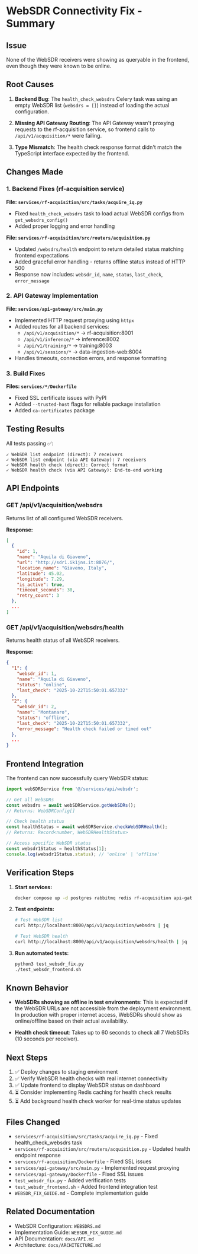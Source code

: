 # WebSDR Connectivity Fix - Summary

## Issue
None of the WebSDR receivers were showing as queryable in the frontend, even though they were known to be online.

## Root Causes

1. **Backend Bug**: The `health_check_websdrs` Celery task was using an empty WebSDR list (`websdrs = []`) instead of loading the actual configuration.

2. **Missing API Gateway Routing**: The API Gateway wasn't proxying requests to the rf-acquisition service, so frontend calls to `/api/v1/acquisition/*` were failing.

3. **Type Mismatch**: The health check response format didn't match the TypeScript interface expected by the frontend.

## Changes Made

### 1. Backend Fixes (rf-acquisition service)

**File: `services/rf-acquisition/src/tasks/acquire_iq.py`**
- Fixed `health_check_websdrs` task to load actual WebSDR configs from `get_websdrs_config()`
- Added proper logging and error handling

**File: `services/rf-acquisition/src/routers/acquisition.py`**
- Updated `/websdrs/health` endpoint to return detailed status matching frontend expectations
- Added graceful error handling - returns offline status instead of HTTP 500
- Response now includes: `websdr_id`, `name`, `status`, `last_check`, `error_message`

### 2. API Gateway Implementation

**File: `services/api-gateway/src/main.py`**
- Implemented HTTP request proxying using `httpx`
- Added routes for all backend services:
  - `/api/v1/acquisition/*` → rf-acquisition:8001
  - `/api/v1/inference/*` → inference:8002
  - `/api/v1/training/*` → training:8003
  - `/api/v1/sessions/*` → data-ingestion-web:8004
- Handles timeouts, connection errors, and response formatting

### 3. Build Fixes

**Files: `services/*/Dockerfile`**
- Fixed SSL certificate issues with PyPI
- Added `--trusted-host` flags for reliable package installation
- Added `ca-certificates` package

## Testing Results

All tests passing ✅:

```
✓ WebSDR list endpoint (direct): 7 receivers
✓ WebSDR list endpoint (via API Gateway): 7 receivers  
✓ WebSDR health check (direct): Correct format
✓ WebSDR health check (via API Gateway): End-to-end working
```

## API Endpoints

### GET /api/v1/acquisition/websdrs
Returns list of all configured WebSDR receivers.

**Response:**
```json
[
  {
    "id": 1,
    "name": "Aquila di Giaveno",
    "url": "http://sdr1.ik1jns.it:8076/",
    "location_name": "Giaveno, Italy",
    "latitude": 45.02,
    "longitude": 7.29,
    "is_active": true,
    "timeout_seconds": 30,
    "retry_count": 3
  },
  ...
]
```

### GET /api/v1/acquisition/websdrs/health
Returns health status of all WebSDR receivers.

**Response:**
```json
{
  "1": {
    "websdr_id": 1,
    "name": "Aquila di Giaveno",
    "status": "online",
    "last_check": "2025-10-22T15:50:01.657332"
  },
  "2": {
    "websdr_id": 2,
    "name": "Montanaro",
    "status": "offline",
    "last_check": "2025-10-22T15:50:01.657332",
    "error_message": "Health check failed or timed out"
  },
  ...
}
```

## Frontend Integration

The frontend can now successfully query WebSDR status:

```typescript
import webSDRService from '@/services/api/websdr';

// Get all WebSDRs
const websdrs = await webSDRService.getWebSDRs();
// Returns: WebSDRConfig[]

// Check health status
const healthStatus = await webSDRService.checkWebSDRHealth();
// Returns: Record<number, WebSDRHealthStatus>

// Access specific WebSDR status
const websdr1Status = healthStatus[1];
console.log(websdr1Status.status); // 'online' | 'offline'
```

## Verification Steps

1. **Start services:**
   ```bash
   docker compose up -d postgres rabbitmq redis rf-acquisition api-gateway
   ```

2. **Test endpoints:**
   ```bash
   # Test WebSDR list
   curl http://localhost:8000/api/v1/acquisition/websdrs | jq
   
   # Test WebSDR health
   curl http://localhost:8000/api/v1/acquisition/websdrs/health | jq
   ```

3. **Run automated tests:**
   ```bash
   python3 test_websdr_fix.py
   ./test_websdr_frontend.sh
   ```

## Known Behavior

- **WebSDRs showing as offline in test environments**: This is expected if the WebSDR URLs are not accessible from the deployment environment. In production with proper internet access, WebSDRs should show as online/offline based on their actual availability.

- **Health check timeout**: Takes up to 60 seconds to check all 7 WebSDRs (10 seconds per receiver).

## Next Steps

1. ✅ Deploy changes to staging environment
2. ✅ Verify WebSDR health checks with real internet connectivity
3. ✅ Update frontend to display WebSDR status on dashboard
4. ⏳ Consider implementing Redis caching for health check results
5. ⏳ Add background health check worker for real-time status updates

## Files Changed

- `services/rf-acquisition/src/tasks/acquire_iq.py` - Fixed health_check_websdrs task
- `services/rf-acquisition/src/routers/acquisition.py` - Updated health endpoint response
- `services/rf-acquisition/Dockerfile` - Fixed SSL issues
- `services/api-gateway/src/main.py` - Implemented request proxying
- `services/api-gateway/Dockerfile` - Fixed SSL issues
- `test_websdr_fix.py` - Added verification tests
- `test_websdr_frontend.sh` - Added frontend integration test
- `WEBSDR_FIX_GUIDE.md` - Complete implementation guide

## Related Documentation

- WebSDR Configuration: `WEBSDRS.md`
- Implementation Guide: `WEBSDR_FIX_GUIDE.md`
- API Documentation: `docs/API.md`
- Architecture: `docs/ARCHITECTURE.md`
